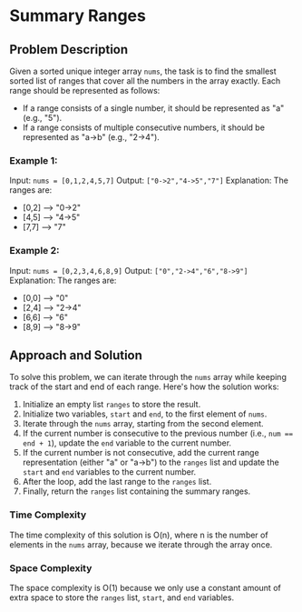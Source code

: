# Summary Ranges

## Problem Description

Given a sorted unique integer array `nums`, the task is to find the smallest sorted list of ranges that cover all the numbers in the array exactly. Each range should be represented as follows:

- If a range consists of a single number, it should be represented as "a" (e.g., "5").
- If a range consists of multiple consecutive numbers, it should be represented as "a->b" (e.g., "2->4").

### Example 1:

Input: `nums = [0,1,2,4,5,7]`
Output: `["0->2","4->5","7"]`
Explanation: The ranges are:
- [0,2] --> "0->2"
- [4,5] --> "4->5"
- [7,7] --> "7"

### Example 2:

Input: `nums = [0,2,3,4,6,8,9]`
Output: `["0","2->4","6","8->9"]`
Explanation: The ranges are:
- [0,0] --> "0"
- [2,4] --> "2->4"
- [6,6] --> "6"
- [8,9] --> "8->9"

## Approach and Solution

To solve this problem, we can iterate through the `nums` array while keeping track of the start and end of each range. Here's how the solution works:

1. Initialize an empty list `ranges` to store the result.
2. Initialize two variables, `start` and `end`, to the first element of `nums`.
3. Iterate through the `nums` array, starting from the second element.
4. If the current number is consecutive to the previous number (i.e., `num == end + 1`), update the `end` variable to the current number.
5. If the current number is not consecutive, add the current range representation (either "a" or "a->b") to the `ranges` list and update the `start` and `end` variables to the current number.
6. After the loop, add the last range to the `ranges` list.
7. Finally, return the `ranges` list containing the summary ranges.

### Time Complexity
The time complexity of this solution is O(n), where n is the number of elements in the `nums` array, because we iterate through the array once. 

### Space Complexity
The space complexity is O(1) because we only use a constant amount of extra space to store the `ranges` list, `start`, and `end` variables.
